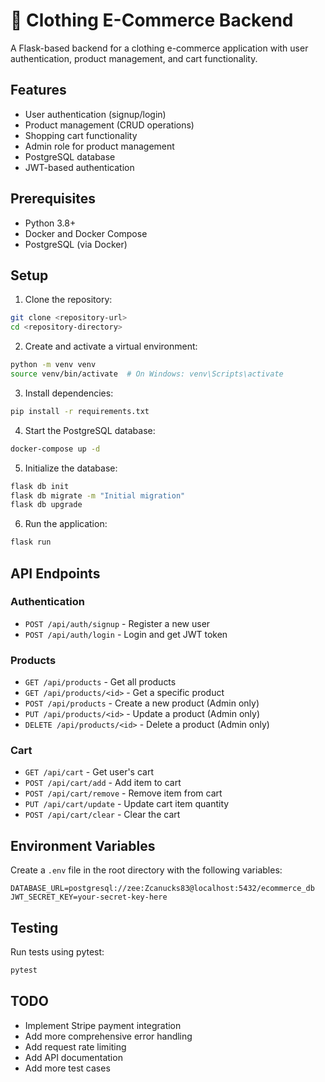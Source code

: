 # 🧵 Clothing E-Commerce Backend

A Flask-based backend for a clothing e-commerce application with user authentication, product management, and cart functionality.

## Features

- User authentication (signup/login)
- Product management (CRUD operations)
- Shopping cart functionality
- Admin role for product management
- PostgreSQL database
- JWT-based authentication

## Prerequisites

- Python 3.8+
- Docker and Docker Compose
- PostgreSQL (via Docker)

## Setup

1. Clone the repository:
```bash
git clone <repository-url>
cd <repository-directory>
```

2. Create and activate a virtual environment:
```bash
python -m venv venv
source venv/bin/activate  # On Windows: venv\Scripts\activate
```

3. Install dependencies:
```bash
pip install -r requirements.txt
```

4. Start the PostgreSQL database:
```bash
docker-compose up -d
```

5. Initialize the database:
```bash
flask db init
flask db migrate -m "Initial migration"
flask db upgrade
```

6. Run the application:
```bash
flask run
```

## API Endpoints

### Authentication
- `POST /api/auth/signup` - Register a new user
- `POST /api/auth/login` - Login and get JWT token

### Products
- `GET /api/products` - Get all products
- `GET /api/products/<id>` - Get a specific product
- `POST /api/products` - Create a new product (Admin only)
- `PUT /api/products/<id>` - Update a product (Admin only)
- `DELETE /api/products/<id>` - Delete a product (Admin only)

### Cart
- `GET /api/cart` - Get user's cart
- `POST /api/cart/add` - Add item to cart
- `POST /api/cart/remove` - Remove item from cart
- `PUT /api/cart/update` - Update cart item quantity
- `POST /api/cart/clear` - Clear the cart

## Environment Variables

Create a `.env` file in the root directory with the following variables:
```
DATABASE_URL=postgresql://zee:Zcanucks83@localhost:5432/ecommerce_db
JWT_SECRET_KEY=your-secret-key-here
```

## Testing

Run tests using pytest:
```bash
pytest
```

## TODO

- Implement Stripe payment integration
- Add more comprehensive error handling
- Add request rate limiting
- Add API documentation
- Add more test cases 